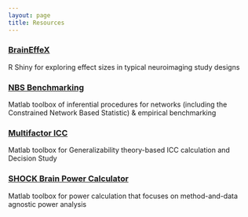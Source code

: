 ```yaml
---
layout: page
title: Resources
---
```


<h3><a href="https://neuroprismlab.shinyapps.io/braineffex/">BrainEffeX</a></h3>

R Shiny for exploring effect sizes in typical neuroimaging study designs

<h3><a href="https://github.com/SNeuroble/NBS_benchmarking">NBS Benchmarking</a></h3>

Matlab toolbox of inferential procedures for networks (including the Constrained Network Based Statistic) & empirical benchmarking

<h3><a href="https://github.com/SNeuroble/Multifactor_ICC">Multifactor ICC</a></h3>

Matlab toolbox for Generalizability theory-based ICC calculation and Decision Study

<h3><a href="https://github.com/neuroprismlab/SHOCK-Brain-Power-Calculator">SHOCK Brain Power Calculator</a></h3>

Matlab toolbox for power calculation that focuses on method-and-data agnostic power analysis 
